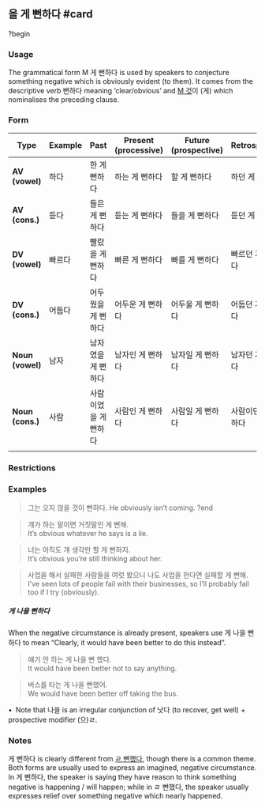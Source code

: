 ## 을 게 뻔하다 #card
?begin
### Usage
The grammatical form M 게 뻔하다 is used by speakers to conjecture something negative which is obviously evident (to them). It comes from the descriptive verb 뻔하다 meaning ‘clear/obvious’ and [M 것](https://ultimatekorean.com/ukr/015#piv\))이 (게) which nominalises the preceding clause.
### Form
| Type             | Example | Past        | Present  <br>(processive) | Future  <br>(prospective) | Retrospective |
| ---------------- | ------- | ----------- | ------------------------- | ------------------------- | ------------- |
| **AV (vowel)**   | 하다      | 한 게 뻔하다     | 하는 게 뻔하다                  | 할 게 뻔하다                   | 하던 게 뻔하다      |
| **AV (cons.)**   | 듣다      | 들은 게 뻔하다    | 듣는 게 뻔하다                  | 들을 게 뻔하다                  | 듣던 게 뻔하다      |
| **DV (vowel)**   | 빠르다     | 빨랐을 게 뻔하다   | 빠른 게 뻔하다                  | 빠를 게 뻔하다                  | 빠르던 게 뻔하다     |
| **DV (cons.)**   | 어둡다     | 어두웠을 게 뻔하다  | 어두운 게 뻔하다                 | 어두울 게 뻔하다                 | 어둡던 게 뻔하다     |
| **Noun (vowel)** | 남자      | 남자였을 게 뻔하다  | 남자인 게 뻔하다                 | 남자일 게 뻔하다                 | 남자던 게 뻔하다     |
| **Noun (cons.)** | 사람      | 사람이었을 게 뻔하다 | 사람인 게 뻔하다                 | 사람일 게 뻔하다                 | 사람이던 게 뻔하다    |
|                  |         |             |                           |                           |               |
### Restrictions
### Examples
> 그는 오지 않을 것이 뻔하다.
> He obviously isn’t coming.
?end


> 걔가 하는 말이면 거짓말인 게 뻔해.  
> It’s obvious whatever he says is a lie.

> 너는 아직도 걔 생각만 할 게 뻔하지.  
> It’s obvious you’re still thinking about her.

> 사업을 해서 실패한 사람들을 여럿 봤으니 나도 사업을 한다면 실패할 게 뻔해.  
> I’ve seen lots of people fail with their businesses, so I’ll probably fail too if I try (obviously).

##### 게 나을 뻔하다
When the negative circumstance is already present, speakers use 게 나을 뻔하다 to mean “Clearly, it would have been better to do this instead”.

> 얘기 안 하는 게 나을 뻔 했다.  
> It would have been better not to say anything.

> 버스를 타는 게 나을 뻔했어.  
> We would have been better off taking the bus.

• Note that 나을 is an irregular conjunction of 낫다 (to recover, get well) + prospective modifier (으)ㄹ.
### Notes
게 뻔하다 is clearly different from [ㄹ 뻔했다](https://ultimatekorean.com/ukr/010/), though there is a common theme. Both forms are usually used to express an imagined, negative circumstance. In 게 뻔하다, the speaker is saying they have reason to think something negative is happening / will happen; while in ㄹ 뻔했다, the speaker usually expresses relief over something negative which nearly happened.
